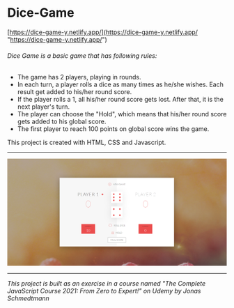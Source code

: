 # Dice-Game
[https://dice-game-y.netlify.app/](https://dice-game-y.netlify.app/ "https://dice-game-y.netlify.app/")

###### Dice Game is a basic game that has following rules:
- The game has 2 players, playing in rounds.
- In each turn, a player rolls a dice as many times as he/she wishes. Each result get added to his/her round score.
- If the player rolls a 1, all his/her round score gets lost. After that, it is the next player's turn.
- The player can choose the "Hold", which means that his/her round score gets added to his global score. 
- The first player to reach 100 points on global score wins the game.

This project is created with HTML, CSS and Javascript.

------------

![preview](https://github.com/yagnurl/dice-game/blob/main/diceGame-preview.png "preview")

------------
*This project is built as an exercise in a course named "The Complete JavaScript Course 2021: From Zero to Expert!" on Udemy by Jonas Schmedtmann*
